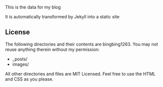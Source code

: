 This is the data for my blog

It is automatically transformed by Jekyll into a static site

## License

The following directories and their contents are bingbing1263.
You may not reuse anything therein without my permission:

* \_posts/
* images/

All other directories and files are MIT Licensed. Feel free to use the HTML and
CSS as you please. 

